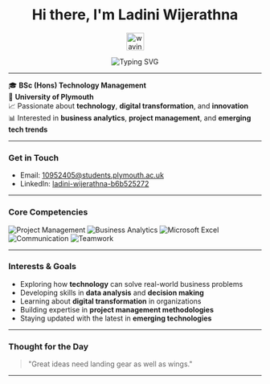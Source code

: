 <h1 align="center">Hi there, I'm Ladini Wijerathna</h1>

<p align="center">
  <img src="https://media.giphy.com/media/hvRJCLFzcasrR4ia7z/giphy.gif" width="35" alt="waving hand gif">
</p>

<p align="center">
  <img src="https://readme-typing-svg.demolab.com?font=Fira+Code&size=22&pause=1000&color=6C63FF&center=true&vCenter=true&width=600&lines=Technology+Management+Undergraduate;Passionate+about+Innovation+and+Tech;Project+Management+and+Business+Analytics" alt="Typing SVG" />
</p>

---

🎓 **BSc (Hons) Technology Management**  
📍 **University of Plymouth**  
📈 Passionate about **technology**, **digital transformation**, and **innovation**  
📊 Interested in **business analytics**, **project management**, and **emerging tech trends**

---

### Get in Touch

- Email: [10952405@students.plymouth.ac.uk](mailto:10952405@students.plymouth.ac.uk)  
- LinkedIn: [ladini-wijerathna-b6b525272](https://www.linkedin.com/in/ladini-wijerathna-b6b525272/)

---

### Core Competencies

![Project Management](https://img.shields.io/badge/-Project%20Management-blueviolet)
![Business Analytics](https://img.shields.io/badge/-Business%20Analytics-9cf)
![Microsoft Excel](https://img.shields.io/badge/-MS%20Excel-success)
![Communication](https://img.shields.io/badge/-Communication-lightgrey)
![Teamwork](https://img.shields.io/badge/-Teamwork-critical)

---

### Interests & Goals

- Exploring how **technology** can solve real-world business problems  
- Developing skills in **data analysis** and **decision making**  
- Learning about **digital transformation** in organizations  
- Building expertise in **project management methodologies**  
- Staying updated with the latest in **emerging technologies**  

---

### Thought for the Day

> "Great ideas need landing gear as well as wings."

---
